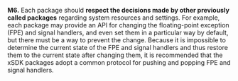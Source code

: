 **M6.** Each package should **respect the decisions made by other previously called packages**
regarding system resources and settings. For example, each package may provide an API for
changing the floating-point exception (FPE) and signal handlers, and even set them in a particular
way by default, but there must be a way to prevent the change. Because it is impossible to determine
the current state of the FPE and signal handlers and thus restore them to the current state after
changing them, it is recommended that the xSDK packages adopt a common protocol for pushing and
popping FPE and signal handlers.

